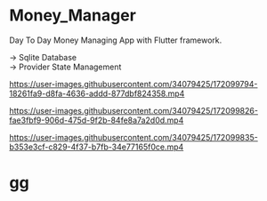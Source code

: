 # Money_Manager

Day To Day Money Managing App with Flutter framework.  

-> Sqlite Database  
-> Provider State Management  

<!-- <img src="https://github.com/AzharKV/Money_Manager/blob/master/screenshot/20210702_154652.gif?raw=true" width="30%">  
<img src="https://github.com/AzharKV/Money_Manager/blob/master/screenshot/20210702_155007.gif?raw=true" width="30%">  
<img src="https://github.com/AzharKV/Money_Manager/blob/master/screenshot/20210702_155204.gif?raw=true" width="30%"> -->


https://user-images.githubusercontent.com/34079425/172099794-18261fa9-d8fa-4636-addd-877dbf824358.mp4

https://user-images.githubusercontent.com/34079425/172099826-fae3fbf9-906d-475d-9f2b-84fe8a7a2d0d.mp4

https://user-images.githubusercontent.com/34079425/172099835-b353e3cf-c829-4f37-b7fb-34e77165f0ce.mp4
# gg
